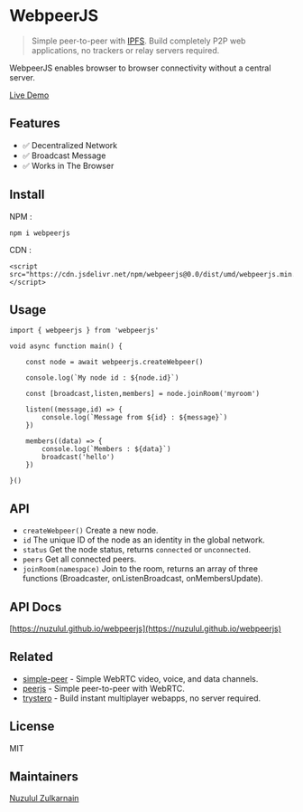 # WebpeerJS
> Simple peer-to-peer with [IPFS](https://ipfs.tech/). Build completely P2P web applications, no trackers or relay servers required.

WebpeerJS enables browser to browser connectivity without a central server.

[Live Demo](https://nuzulul.github.io/webpeerjs/demo/)

## Features

* ✅ Decentralized Network
* ✅ Broadcast Message
* ✅ Works in The Browser

## Install

NPM :

```
npm i webpeerjs
```

CDN :

```
<script src="https://cdn.jsdelivr.net/npm/webpeerjs@0.0/dist/umd/webpeerjs.min.js"></script>
```

## Usage

```
import { webpeerjs } from 'webpeerjs'

void async function main() {

	const node = await webpeerjs.createWebpeer()
	
	console.log(`My node id : ${node.id}`)
	
	const [broadcast,listen,members] = node.joinRoom('myroom')
	
	listen((message,id) => {
		console.log(`Message from ${id} : ${message}`)
	})
	
	members((data) => {
		console.log(`Members : ${data}`)
		broadcast('hello')
	})
	
}()
```

## API

- `createWebpeer()` Create a new node.
- `id` The unique ID of the node as an identity in the global network.
- `status` Get the node status, returns `connected` or `unconnected`.
- `peers` Get all connected peers.
- `joinRoom(namespace)` Join to the room, returns an array of three functions (Broadcaster, onListenBroadcast, onMembersUpdate).

## API Docs

[https://nuzulul.github.io/webpeerjs](https://nuzulul.github.io/webpeerjs)

## Related

- [simple-peer](https://github.com/feross/simple-peer) - Simple WebRTC video, voice, and data channels.
- [peerjs](https://github.com/peers/peerjs) - Simple peer-to-peer with WebRTC.
- [trystero](https://github.com/dmotz/trystero) - Build instant multiplayer webapps, no server required.

## License

MIT

## Maintainers

[Nuzulul Zulkarnain](https://github.com/nuzulul)

